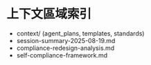# 上下文區域索引

- context/ (agent_plans, templates, standards)
- session-summary-2025-08-19.md
- compliance-redesign-analysis.md
- self-compliance-framework.md
